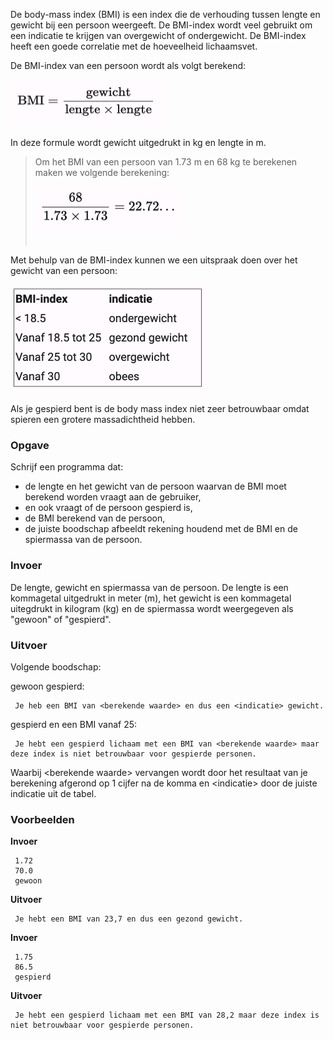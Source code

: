 De body-mass index (BMI) is een index die de verhouding tussen lengte en gewicht bij een persoon weergeeft. De BMI-index wordt veel gebruikt om een indicatie te krijgen van overgewicht of ondergewicht. De BMI-index heeft een goede correlatie met de hoeveelheid lichaamsvet.

De BMI-index van een persoon wordt als volgt berekend:
<br>  
<div class="dodona-centered-group"><img src="media/form_bmi.png" width="250" height="72"></div>
<br>
In deze formule wordt gewicht uitgedrukt in kg en lengte in m.  

> Om het BMI van een persoon van 1.73 m en 68 kg te berekenen maken we volgende berekening:
><br>  
><div class="dodona-centered-group"><img src="media/ber_bmi.png" width="238" height="75"></div>
><br>
Met behulp van de BMI-index kunnen we een uitspraak doen over het gewicht van een persoon:
<br>  
<div class="dodona-centered-group"><img src="media/tabel_bmi.png" width="315" height="170"></div>
<br>
Als je gespierd bent is de body mass index niet zeer betrouwbaar omdat spieren een grotere massadichtheid hebben.


### Opgave

Schrijf een programma dat:

- de lengte en het gewicht van de persoon waarvan de BMI moet berekend worden vraagt aan de gebruiker,
- en ook vraagt of de persoon gespierd is,
- de BMI berekend van de persoon,
- de juiste boodschap afbeeldt rekening houdend met de BMI en de spiermassa van de persoon.

### Invoer

De lengte, gewicht en spiermassa van de persoon. De lengte is een kommagetal uitgedrukt in meter (m), het gewicht is een kommagetal uitegdrukt in kilogram (kg) en de spiermassa wordt weergegeven als "gewoon" of "gespierd".

### Uitvoer

Volgende boodschap:  

gewoon gespierd:

     Je heb een BMI van <berekende waarde> en dus een <indicatie> gewicht. 
     
gespierd en een BMI vanaf 25:

     Je hebt een gespierd lichaam met een BMI van <berekende waarde> maar deze index is niet betrouwbaar voor gespierde personen.
     
Waarbij \<berekende waarde\> vervangen wordt door het resultaat van je berekening afgerond op 1 cijfer na de komma en \<indicatie\> door de juiste indicatie uit de tabel.

### Voorbeelden

**Invoer**

     1.72
     70.0
     gewoon

**Uitvoer**

     Je hebt een BMI van 23,7 en dus een gezond gewicht.  
     
**Invoer**

     1.75
     86.5
     gespierd

**Uitvoer**

     Je hebt een gespierd lichaam met een BMI van 28,2 maar deze index is niet betrouwbaar voor gespierde personen.

